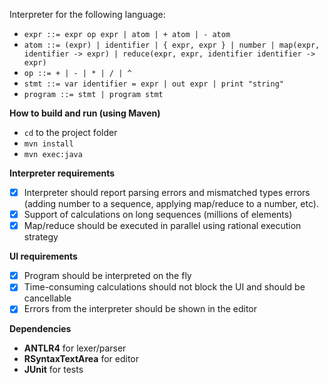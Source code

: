 Interpreter for the following language:

* `expr ::= expr op expr | atom | + atom | - atom`
* `atom ::= (expr) | identifier | { expr, expr } | number | map(expr, identifier -> expr) | reduce(expr, expr, identifier identifier -> expr)`
* `op ::= + | - | * | / | ^`
* `stmt ::= var identifier = expr | out expr | print "string"`
* `program ::= stmt | program stmt`

**How to build and run (using Maven)**
* `cd` to the project folder
* `mvn install`
* `mvn exec:java`

**Interpreter requirements**
* [x] Interpreter should report parsing errors and mismatched types errors (adding number to a sequence, applying map/reduce to a number, etc).
* [x] Support of calculations on long sequences (millions of elements)
* [x] Map/reduce should be executed in parallel using rational execution strategy

**UI requirements**
* [x] Program should be interpreted on the fly
* [x] Time-consuming calculations should not block the UI and should be cancellable
* [x] Errors from the interpreter should be shown in the editor

**Dependencies**
* **ANTLR4** for lexer/parser
* **RSyntaxTextArea** for editor
* **JUnit** for tests
